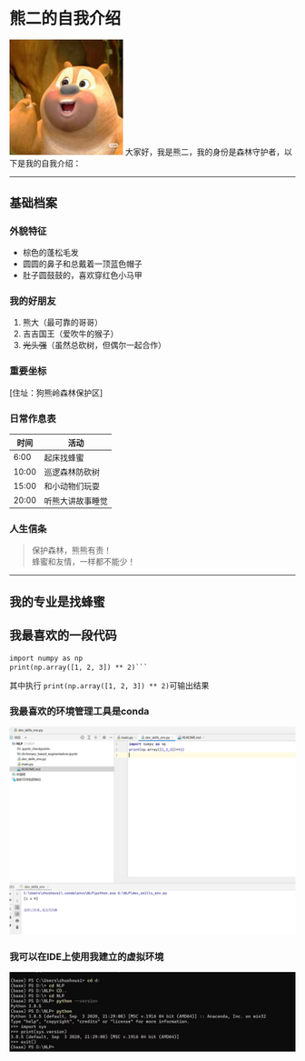 # 熊二的自我介绍

<img src="https://github.com/zss444/GitDemo/blob/master/%E7%86%8A%E4%BA%8C.jpg" width="200">
大家好，我是熊二，我的身份是森林守护者，以下是我的自我介绍：

---

## 基础档案 

### 外貌特征 
- 棕色的蓬松毛发  
- 圆圆的鼻子和总戴着一顶蓝色帽子  
- 肚子圆鼓鼓的，喜欢穿红色小马甲  

### 我的好朋友 
1. 熊大（最可靠的哥哥）  
2. 吉吉国王（爱吹牛的猴子）  
3. ~~光头强~~（虽然总砍树，但偶尔一起合作）   

### 重要坐标 
[住址：狗熊岭森林保护区]

### 日常作息表 
| 时间       | 活动               |
|------------|--------------------|
| 6:00       | 起床找蜂蜜         |
| 10:00      | 巡逻森林防砍树     |
| 15:00      | 和小动物们玩耍     |
| 20:00      | 听熊大讲故事睡觉   |

### 人生信条 
> 保护森林，熊熊有责！  
> 蜂蜜和友情，一样都不能少！

---

## 我的专业是找蜂蜜


 
## 我最喜欢的一段代码
```
import numpy as np
print(np.array([1, 2, 3]) ** 2)```
```
其中执行
``print(np.array([1, 2, 3]) ** 2)``可输出结果

### 我最喜欢的环境管理工具是conda
<img src="https://github.com/zss444/GitDemo/blob/master/%E5%9B%BE%E4%BA%8C.png" alt="conda" width ="800" />


### 我可以在IDE上使用我建立的虚拟环境
<img src="https://github.com/zss444/GitDemo/blob/master/%E5%9B%BE%E4%B8%80.jpg" alt="虚拟环境" width ="800" />
